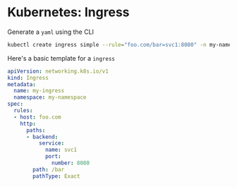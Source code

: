 # Kubernetes: Ingress

Generate a `yaml` using the CLI

```sh
kubectl create ingress simple --rule="foo.com/bar=svc1:8080" -n my-namespace --dry-run=client -o yaml
```

Here's a basic template for a `ingress`

```yaml
apiVersion: networking.k8s.io/v1
kind: Ingress
metadata:
  name: my-ingress
  namespace: my-namespace
spec:
  rules:
  - host: foo.com
    http:
      paths:
      - backend:
          service:
            name: svc1
            port:
              number: 8080
        path: /bar
        pathType: Exact
```
